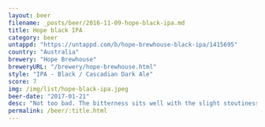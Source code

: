 ```yaml
---
layout: beer
filename: _posts/beer/2016-11-09-hope-black-ipa.md
title: Hope black IPA
category: beer
untappd: "https://untappd.com/b/hope-brewhouse-black-ipa/1415695"
country: "Australia"
brewery: "Hope Brewhouse"
breweryURL: "/brewery/hope-brewhouse.html"
style: "IPA - Black / Cascadian Dark Ale"
score: 7
img: /img/list/hope-black-ipa.jpeg
beer-date: "2017-01-21"
desc: "Not too bad. The bitterness sits well with the slight stoutiness"
permalink: /beer/:title.html
---
```

